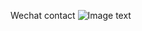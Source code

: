 Wechat contact
![Image text](https://github.com/shannontong/portfolio/public/images/qrcode_wechat.png)

